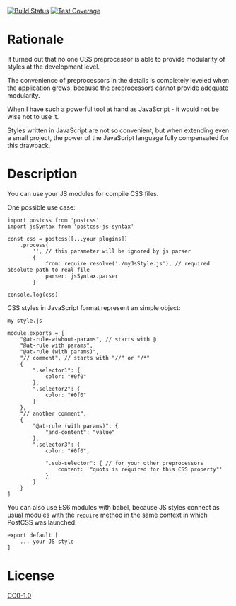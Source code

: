 <!-- Markdown Docs: -->
<!-- https://guides.github.com/features/mastering-markdown/#GitHub-flavored-markdown -->
<!-- https://daringfireball.net/projects/markdown/basics -->
<!-- https://daringfireball.net/projects/markdown/syntax -->

<!-- [![NPM Version][npm-image]][npm-url] -->
<!-- [![NPM Downloads][downloads-image]][downloads-url] -->
<!-- [![Node.js Version][node-version-image]][node-version-url] -->
[![Build Status][travis-image]][travis-url]
[![Test Coverage][coveralls-image]][coveralls-url]

# Rationale

It turned out that no one CSS preprocessor is able to provide modularity of styles at the development level. 

The convenience of preprocessors in the details is completely leveled when the application grows, because the preprocessors cannot provide adequate modularity.

When I have such a powerful tool at hand as JavaScript - it would not be wise not to use it.

Styles written in JavaScript are not so convenient, but when extending even a small project, the power of the JavaScript language fully compensated for this drawback.

# Description

You can use your JS modules for compile CSS files.

One possible use case:
```
import postcss from 'postcss'
import jsSyntax from 'postcss-js-syntax'

const css = postcss([...your plugins])
    .process(
        '', // this parameter will be ignored by js parser
        {
            from: require.resolve('./myJsStyle.js'), // required absolute path to real file
            parser: jsSyntax.parser
        }

console.log(css)
```

CSS styles in JavaScript format represent an simple object:

`my-style.js`
```
module.exports = [
    "@at-rule-wiwhout-params", // starts with @
    "@at-rule with params",
    "@at-rule (with params)",
    "// comment", // starts with "//" or "/*"
    {
        ".selector1": {
            color: "#0f0"
        },
        ".selector2": {
            color: "#0f0"
        }
    },
    "// another comment",
    {
        "@at-rule (with params)": {
            "and-content": "value"
        },
        ".selector3": {
            color: "#0f0",
            
            ".sub-selector": { // for your other preprocessors
                content: '"quots is required for this CSS property"'
            }
        }
    }
]
```

You can also use ES6 modules with babel, because JS styles connect as usual modules with the `require` method in the same context in which PostCSS was launched:
```
export default [
    ... your JS style
]
``` 

# License

[CC0-1.0](LICENSE)

[npm-image]: https://img.shields.io/npm/v/postcss-js-syntax.svg
[npm-url]: https://npmjs.org/package/postcss-js-syntax
[node-version-image]: https://img.shields.io/node/v/postcss-js-syntax.svg
[node-version-url]: https://nodejs.org/en/download/
[travis-image]: https://travis-ci.org/NikolayMakhonin/postcss-js-syntax.svg
[travis-url]: https://travis-ci.org/NikolayMakhonin/postcss-js-syntax
[coveralls-image]: https://coveralls.io/repos/github/NikolayMakhonin/postcss-js-syntax/badge.svg
[coveralls-url]: https://coveralls.io/github/NikolayMakhonin/postcss-js-syntax
[downloads-image]: https://img.shields.io/npm/dm/postcss-js-syntax.svg
[downloads-url]: https://npmjs.org/package/postcss-js-syntax
[npm-url]: https://npmjs.org/package/postcss-js-syntax
